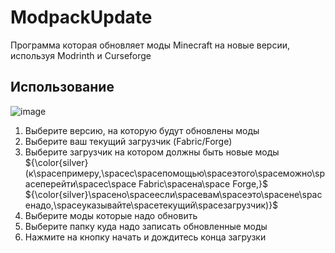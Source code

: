 # ModpackUpdate
Программа которая обновляет моды Minecraft на новые версии, используя Modrinth и Curseforge

## Использование
![image](https://github.com/MeexReay/modpack-update/assets/127148610/76e62a0d-3f58-42f5-bc62-80b465e25f7b)
1. Выберите версию, на которую будут обновлены моды
2. Выберите ваш текущий загрузчик (Fabric/Forge)
3. Выберите загрузчик на котором должны быть новые моды <br>
${\color{silver}(к\spaceпримеру,\spaceс\spaceпомощью\spaceэтого\spaceможно\spaceперейти\spaceс\space Fabric\spaceна\space Forge,}$<br>
${\color{silver}\spaceно\spaceесли\spaceвам\spaceэто\spaceне\spaceнадо,\spaceуказывайте\spaceтекущий\spaceзагрузчик)}$
4. Выберите моды которые надо обновить
5. Выберите папку куда надо записать обновленные моды
6. Нажмите на кнопку начать и дождитесь конца загрузки

